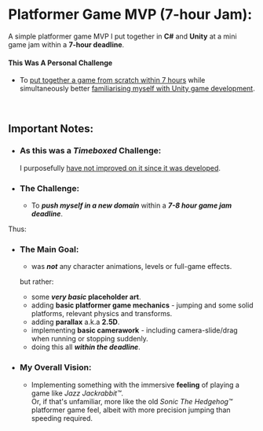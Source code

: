 # Platformer Game MVP (7-hour Jam):

A simple platformer game MVP I put together in **C#** and **Unity** at a mini game jam within a **7-hour deadline**.

#### This Was A Personal Challenge
 - To <ins>put together a game from scratch within 7 hours</ins> while simultaneously better <ins>familiarising myself with Unity game development</ins>.
<br>

## Important Notes: 

* ### As this was a *Timeboxed* Challenge:
  I purposefully <ins>have not improved on it since it was developed</ins>.

* ### The Challenge:
    * To **_push myself in a new domain_** within a **_7-8 hour game jam deadline_**.
 
Thus:
* ### The Main Goal:
    * was **_not_** any character animations, levels or full-game effects.
      
  but rather:
    * some **_very basic_ placeholder art**.
    * adding **basic platformer game mechanics** - jumping and some solid platforms, relevant physics and transforms.
    * adding **parallax** a.k.a **2.5D**.
    * implementing **basic camerawork** - including camera-slide/drag when running or stopping suddenly.
    * doing this all **_within the deadline_**.

 * ### My Overall Vision:
    * Implementing something with the immersive **feeling** of playing a game like _Jazz Jackrabbit™_. <br> Or, if that's unfamiliar, more like the old _Sonic The Hedgehog™_ platformer game feel, albeit with more precision jumping than speeding required.
